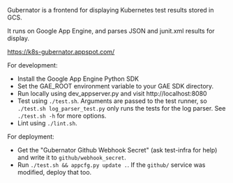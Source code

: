 Gubernator is a frontend for displaying Kubernetes test results stored in GCS.

It runs on Google App Engine, and parses JSON and junit.xml results for display.

https://k8s-gubernator.appspot.com/

For development:

- Install the Google App Engine Python SDK
- Set the GAE_ROOT environment variable to your GAE SDK directory.
- Run locally using dev_appserver.py and visit http://localhost:8080
- Test using `./test.sh`. Arguments are passed to the test runner, so `./test.sh log_parser_test.py`
  only runs the tests for the log parser. See `./test.sh -h` for more options.
- Lint using `./lint.sh`.

For deployment:

- Get the "Gubernator Github Webhook Secret" (ask test-infra for help) and write
  it to `github/webhook_secret`.
- Run `./test.sh && appcfg.py update .`. If the `github/` service was modified,
  deploy that too.

